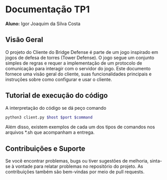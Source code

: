 # Documentação TP1

**Aluno:** Igor Joaquim da Silva Costa

## Visão Geral


O projeto do Cliente do Bridge Defense é parte de um jogo inspirado em jogos de defesa de torres (Tower Defense). O jogo segue um conjunto simples de regras e requer a implementação de um protocolo de comunicação para interagir com o servidor do jogo. Este documento fornece uma visão geral do cliente, suas funcionalidades principais e instruções sobre como configurar e usar o cliente.

## Tutorial de execução do código

A interpretação do código se dá peço comando

```bash
python3 client.py $host $port $command
```

Além disso, existem exemplos de cada um dos tipos de comandos nos arquivos *.sh que acompanham a entrega.

## Contribuições e Suporte

Se você encontrar problemas, bugs ou tiver sugestões de melhoria, sinta-se à vontade para relatar problemas no repositório do projeto. As contribuições também são bem-vindas por meio de pull requests.
